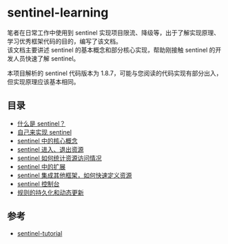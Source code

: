 # sentinel-learning

笔者在日常工作中使用到 sentinel 实现项目限流、降级等，出于了解实现原理、学习优秀框架代码的目的，编写了该文档。   
该文档主要讲述 sentinel 的基本概念和部分核心实现，帮助刚接触 sentinel 的开发人员快速了解 sentinel。

本项目解析的 sentinel 代码版本为 1.8.7，可能与您阅读的代码实现有部分出入，但实现原理应该基本相同。

## 目录
- [什么是 sentinel？](./preamble.md)
- [自己来实现 sentinel](./sentinel-core.md)
- [sentinel 中的核心概念](./concept.md)
- [sentinel 进入、退出资源](./slot-chain.md) 
- [sentinel 如何统计资源访问情况](./sliding-window.md)
- [sentinel 中的扩展](./sentinel-spi.md)
- [sentinel 集成其他框架，如何快速定义资源](./sentinel-integrated.md)
- [sentinel 控制台](./sentinel-dashboard.md)
- [规则的持久化和动态更新](./dynamic-datasource.md)

## 参考
- [sentinel-tutorial](https://github.com/all4you/sentinel-tutorial)